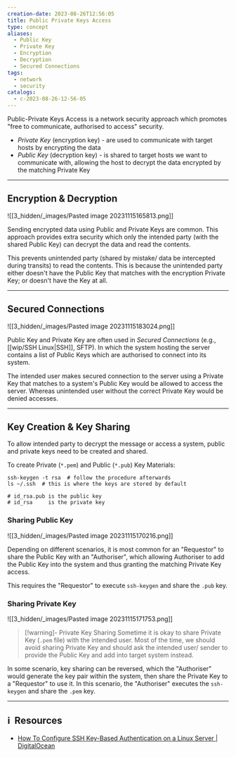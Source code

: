 ```yaml
---
creation-date: 2023-08-26T12:56:05
title: Public Private Keys Access
type: concept
aliases:
  - Public Key
  - Private Key
  - Encryption
  - Decryption
  - Secured Connections
tags:
  - network
  - security
catalogs:
  - c-2023-08-26-12-56-05
---
```


Public-Private Keys Access is a network security approach which promotes "free to communicate, authorised to access" security. 
- *Private Key* (encryption key) - are used to communicate with target hosts by encrypting the data
- *Public Key* (decryption key) - is shared to target hosts we want to communicate with, allowing the host to decrypt the data encrypted by the matching Private Key

---
## Encryption & Decryption

![[3_hidden/_images/Pasted image 20231115165813.png]]

Sending encrypted data using Public and Private Keys are common. This approach provides extra security which only the intended party (with the shared Public Key) can decrypt the data and read the contents. 

This prevents unintended party (shared by mistake/ data be intercepted during transits) to read the contents. This is because the unintended party either doesn't have the Public Key that matches with the encryption Private Key; or doesn't have the Key at all.

---
## Secured Connections

![[3_hidden/_images/Pasted image 20231115183024.png]]

Public Key and Private Key are often used in *Secured Connections* (e.g., [[wip/SSH Linux|SSH]], SFTP). In which the system hosting the server contains a list of Public Keys which are authorised to connect into its system. 

The intended user makes secured connection to the server using a Private Key that matches to a system's Public Key would be allowed to access the server. Whereas unintended user without the correct Private Key would be denied accesses. 

---
## Key Creation & Key Sharing

To allow intended party to decrypt the message or access a system, public and private keys need to be created and shared. 

To create Private (`*.pem`) and Public (`*.pub`) Key Materials:

```shell
ssh-keygen -t rsa  # follow the procedure afterwards
ls ~/.ssh  # this is where the keys are stored by default

# id_rsa.pub is the public key
# id_rsa     is the private key
```

### Sharing Public Key

![[3_hidden/_images/Pasted image 20231115170216.png]]

Depending on different scenarios, it is most common for an "Requestor" to share the Public Key with an "Authoriser", which allowing Authoriser to add the Public Key into the system and thus granting the matching Private Key access. 

This requires the "Requestor" to execute `ssh-keygen` and share the `.pub` key.


### Sharing Private Key

![[3_hidden/_images/Pasted image 20231115171753.png]]

> [!warning]- Private Key Sharing
> Sometime it is okay to share Private Key (`.pem` file) with the intended user. Most of the time, we should avoid sharing Private Key and should ask the intended user/ sender to provide the Public Key and add into target system instead.


In some scenario, key sharing can be reversed, which the "Authoriser" would generate the key pair within the system, then share the Private Key to a "Requestor" to use it. In this scenario, the "Authoriser" executes the `ssh-keygen` and share the `.pem` key. 

---
## ℹ️  Resources
- [How To Configure SSH Key-Based Authentication on a Linux Server | DigitalOcean](https://www.digitalocean.com/community/tutorials/how-to-configure-ssh-key-based-authentication-on-a-linux-server)